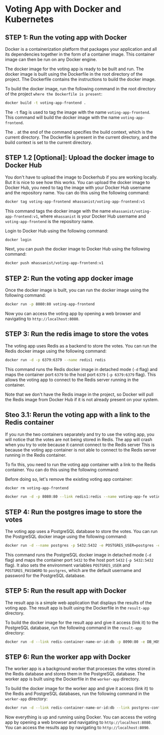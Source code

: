 # Voting App with Docker and Kubernetes 

STEP 1: Run the voting app with Docker
---------------------------------------
Docker is a containerization platform that packages your application and all its dependencies together in the form of a container image. This container image can then be run on any Docker engine.

The docker image for the voting app is ready to be built and run. The docker image is built using the Dockerfile in the root directory of the project. The Dockerfile contains the instructions to build the docker image.

To build the docker image, run the following command in the root directory of the project `where the Dockerfile is present`:

```bash
docker build -t voting-app-frontend .
```

The `-t` flag is used to tag the image with the name `voting-app-frontend`. This command will build the docker image with the name `voting-app-frontend`.

The `.` at the end of the command specifies the build context, which is the current directory. The Dockerfile is present in the current directory, and the build context is set to the current directory.

STEP 1.2 [Optional]: Upload the docker image to Docker Hub
-----------------------------------------------
You don't have to upload the image to Dockerhub if you are working locally. But it is nice to see how this works. You can upload the docker image to Docker Hub, you need to tag the image with your Docker Hub username and the repository name. You can do this using the following command:

```bash
docker tag voting-app-frontend mhassanist/voting-app-frontend:v1
```

This command tags the docker image with the name `mhassanist/voting-app-frontend:v1`, where `mhassanist` is your Docker Hub username and `voting-app-frontend` is the repository name.

Login to Docker Hub using the following command:

```bash
docker login
```

Next, you can push the docker image to Docker Hub using the following command:

```bash
docker push mhassanist/voting-app-frontend:v1
```


STEP 2: Run the voting app docker image
----------------------------------------
Once the docker image is built, you can run the docker image using the following command:

```bash
docker run -p 8080:80 voting-app-frontend
```

Now you can access the voting app by opening a web browser and navigating to `http://localhost:8080`.



STEP 3: Run the redis image to store the votes
----------------------------------------------
The voting app uses Redis as a backend to store the votes. You can run the Redis docker image using the following command:

```bash
docker run -d -p 6379:6379 --name redis1 redis
```



This command runs the Redis docker image in detached mode (`-d` flag) and maps the container port `6379` to the host port `6379` (`-p 6379:6379` flag). This allows the voting app to connect to the Redis server running in the container. 

Note that we don't have the Redis image in the project, so Docker will pull the Redis image from Docker Hub if it is not already present on your system.

Steo 3.1: Rerun the voting app with a link to the Redis container
---------------------------------------------------------------------------
If you run the two containers separately and try to use the voting app, you will notice that the votes are not being stored in Redis. The app will crash when you try to vote because it cannot connect to the Redis server This is because the voting app container is not able to connect to the Redis server running in the Redis container.

To fix this, you need to run the voting app container with a link to the Redis container. You can do this using the following command:

Before doing so, let's remove the existing voting app container:

```bash
docker rm voting-app-frontend
```

```bash
docker run -d -p 8080:80 --link redis1:redis --name voting-app-fe voting-app-frontend
```


STEP 4: Run the postgres image to store the votes
------------------------------------------------
The voting app uses a PostgreSQL database to store the votes. You can run the PostgreSQL docker image using the following command:

```bash
docker run -d --name postgres -p 5432:5432 -e POSTGRES_USER=postgres -e POSTGRES_PASSWORD=postgres postgres
```

This command runs the PostgreSQL docker image in detached mode (`-d` flag) and maps the container port `5432` to the host port `5432` (`-p 5432:5432` flag). It also sets the environment variables `POSTGRES_USER` and `POSTGRES_PASSWORD` to `postgres`, which are the default username and password for the PostgreSQL database.

STEP 5: Run the result app with Docker
---------------------------------------
The result app is a simple web application that displays the results of the voting app. The result app is built using the Dockerfile in the `result-app` directory.

To build the docker image for the result app and give it access (link it) to the PostgreSQL database, run the following command in the `result-app` directory:

```bash
docker run -d --link redis-container-name-or-id:db -p 8090:80 -e DB_HOST=postgres -e DB_USER=postgres -e DB_PASSWORD=postgres results-frontend

```

STEP 6: Run the worker app with Docker
---------------------------------------
The worker app is a background worker that processes the votes stored in the Redis database and stores them in the PostgreSQL database. The worker app is built using the Dockerfile in the `worker-app` directory.

To build the docker image for the worker app and give it access (link it) to the Redis and PostgreSQL databases, run the following command in the `worker-app` directory:

```bash
docker run -d --link redis-container-name-or-id:db --link postgres-container-name-or-id:postgres -e DB_HOST=postgres -e REDIS_HOST=redis worker
```

Now everything is up and running using Docker. You can access the voting app by opening a web browser and navigating to `http://localhost:8080`. You can access the results app by navigating to `http://localhost:8090`.
